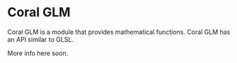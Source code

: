 Coral GLM
=====

Coral GLM is a module that provides mathematical functions. Coral GLM has an API similar to GLSL.

More info here soon.

